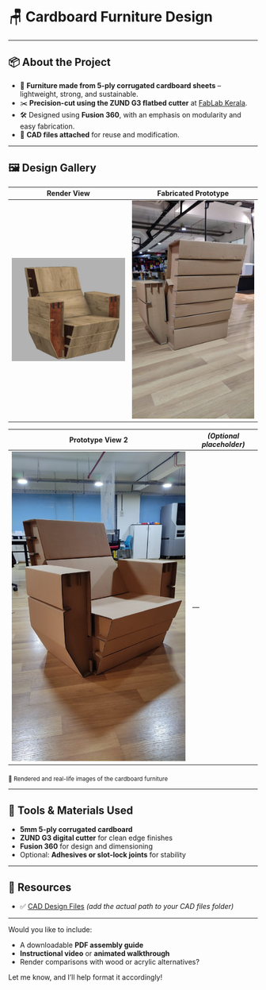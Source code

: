 # 🪑 Cardboard Furniture Design

---

## 📦 About the Project

- 🧩 **Furniture made from 5-ply corrugated cardboard sheets** – lightweight, strong, and sustainable.
- ✂️ **Precision-cut using the ZUND G3 flatbed cutter** at [FabLab Kerala](https://fablabkerala.in/).
- 🛠️ Designed using **Fusion 360**, with an emphasis on modularity and easy fabrication.
- 📁 **CAD files attached** for reuse and modification.

---

## 🖼️ Design Gallery

| Render View | Fabricated Prototype |
|-------------|----------------------|
| ![Cardboard Render](/images/im1.jpg) | ![Prototype View 1](/images/im2.jpeg) |

| Prototype View 2 | *(Optional placeholder)* |
|------------------|--------------------------|
| ![Prototype View 2](/images/im3.jpeg) | — |

<sub>📸 Rendered and real-life images of the cardboard furniture</sub>

---

## 🧰 Tools & Materials Used

- **5mm 5-ply corrugated cardboard**
- **ZUND G3 digital cutter** for clean edge finishes
- **Fusion 360** for design and dimensioning
- Optional: **Adhesives or slot-lock joints** for stability

---

## 📂 Resources

- ✅ [CAD Design Files](./path-to-cad-files) *(add the actual path to your CAD files folder)*

---

Would you like to include:
- A downloadable **PDF assembly guide**
- **Instructional video** or **animated walkthrough**
- Render comparisons with wood or acrylic alternatives?

Let me know, and I’ll help format it accordingly!
